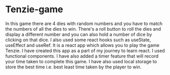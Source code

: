 # Tenzie-game

In this game there are 4 dies with random numbers and you have to match the numbers of all the dies to win.
There's a roll button to roll the dies and display a different number and you can also hold a number of dice by clicking on that dice.
I also used some react hooks such as useState, useEffect and useRef.
It is a react app which allows you to play the game Tenzie. 
I have created this app as a part of my journey to learn react. 
I used functional components.
I have also added a timer feature that will record your time taken to complete this game.
I have also used local storage to store the best time i.e. best least time taken by the player to win.

